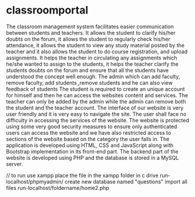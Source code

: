 # classroomportal
The classroom management system facilitates easier communication between students and 
teachers. It allows the student to clarify his/her doubts on the forum, it allows the student to 
regularly check his/her attendance, it allows the student to view any study material posted by the 
teacher and it also allows the student to do course registration, and upload assignments. 
It helps the teacher in circulating any assignments which he/she wanted to assign to the students, it 
helps the teacher clarify the students doubts on the forum and ensure that all the students have 
understood the concept well enough. 
The admin which can add faculty, remove faculty, add students ,remove students and he can also view 
feedback of students 
The student is required to create an unique account for himself and then he can access the websites 
content and services. The teacher can only be added by the admin while the admin can remove both 
the student and the teacher account. 
The interface of our website is very user friendly and it is very easy to navigate the site. The user 
shall face no difficulty in accessing the services of the website. The website is protected using some 
very good security measures to ensure only authenticated users can access the website and we have 
also restricted access to sections of the website based on the category the user falls in. 
The application is developed using HTML, CSS and JavaScript along with Bootstrap 
implementation in its front-end part. The backend part of the website is developed using PHP and 
the database is stored in a MySQL server.






// to run 
use xampp
place the file in the xampp folder in c drive
run-localhost/phpmyadmin/
create new database named "questions"
import all files
run-localhost/foldername/home2.php
